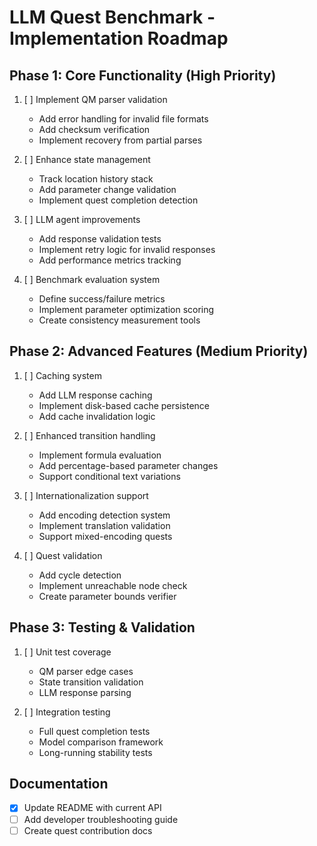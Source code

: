 # LLM Quest Benchmark - Implementation Roadmap

## Phase 1: Core Functionality (High Priority)
1. [ ] Implement QM parser validation
   - Add error handling for invalid file formats
   - Add checksum verification
   - Implement recovery from partial parses

2. [ ] Enhance state management
   - Track location history stack
   - Add parameter change validation
   - Implement quest completion detection

3. [ ] LLM agent improvements
   - Add response validation tests
   - Implement retry logic for invalid responses
   - Add performance metrics tracking

4. [ ] Benchmark evaluation system
   - Define success/failure metrics
   - Implement parameter optimization scoring
   - Create consistency measurement tools

## Phase 2: Advanced Features (Medium Priority)
1. [ ] Caching system
   - Add LLM response caching
   - Implement disk-based cache persistence
   - Add cache invalidation logic

2. [ ] Enhanced transition handling
   - Implement formula evaluation
   - Add percentage-based parameter changes
   - Support conditional text variations

3. [ ] Internationalization support
   - Add encoding detection system
   - Implement translation validation
   - Support mixed-encoding quests

4. [ ] Quest validation
   - Add cycle detection
   - Implement unreachable node check
   - Create parameter bounds verifier

## Phase 3: Testing & Validation
1. [ ] Unit test coverage
   - QM parser edge cases
   - State transition validation
   - LLM response parsing

2. [ ] Integration testing
   - Full quest completion tests
   - Model comparison framework
   - Long-running stability tests

## Documentation
- [x] Update README with current API
- [ ] Add developer troubleshooting guide
- [ ] Create quest contribution docs
